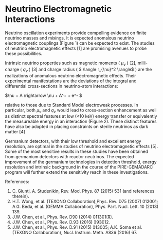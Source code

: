  # Neutrino Electromagnetic Interactions
Neutrino oscillation experiments provide compelling evidence on finite neutrino masses and mixings. It is expected anomalous neutrino electromagnetic couplings (Figure 1) can be expected to exist. The studies of neutrino electromagnetic effects [1] are promising avenues to probe these possibilities. 

Intrinsic neutrino properties such as magnetic moments (  $\mu_{\nu}$ ) [2], milli-charge ( $q_{\nu}$ ) [3] and charge radius ( $ \langle r_{\nu}^2 \rangle$ ) are the realizations of anomalous neutrino electromagnetic effects. Their experimental manifestations are the deviations of the integral and differential cross-sections in neutrino-atom interactions: 

$\nu + A  \rightarrow \nu + A^+ + e^- $

relative to those due to Standard Model electroweak processes. In particular, both $\mu_{\nu}$  and $q_{\nu}$  would lead to cross-section enhancement as well as distinct spectral features at low (<10 keV) energy transfer or equivalently the measureable energy in an interaction (Figure 2). These distinct features have also be adopted in placing constraints on sterile neutrinos as dark matter [4]

Germanium detectors, with their low threshold and excellent energy resolution, are optimal in the studies of neutrino electromagnetic effects [5]. Some of the most sensitive results in these studies have been obtained from germanium detectors with reactor neutrinos. The expected improvement of the germanium technologies in detection threshold, energy resolution and intrinsic background in the course of the PIRE-GEMADARC program will further extend the sensitivity reach in these investigations.


References:

1.	C. Giunti, A. Studenikin, Rev. Mod. Phys. 87 (2015) 531 (and references therein).
2.	H.T. Wong, et al. (TEXONO Collaboration),Phys. Rev. D75 (2007) 012001; A.G. Beda, et al.  (GEMMA Collaboration), Phys. Part. Nucl. Lett. 10 (2013) 139.
3.	J.W. Chen, et al., Phys. Rev. D90 (2014) 011301(R). 
4.	J.W. Chen, et al., Phys. Rev. D.93 (2016) 093012.
5.	J.W. Chen, et al., Phys. Rev. D.91 (2015) 013005; A.K. Soma et al. (TEXONO Collaboration), Nucl. Instrum. Meth. A836 (2016) 67.  



